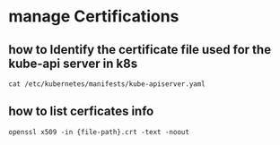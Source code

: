 # manage Certifications

## how to Identify the certificate file used for the kube-api server in k8s
```
cat /etc/kubernetes/manifests/kube-apiserver.yaml
```

## how to list cerficates info
```
openssl x509 -in {file-path}.crt -text -noout
```
